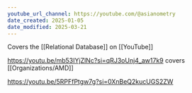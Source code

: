 ```yaml
---
youtube_url_channel: https://youtube.com/@asianometry
date_created: 2025-01-05
date_modified: 2025-03-21
---
```

Covers the [[Relational Database]] on [[YouTube]]

https://youtu.be/mb53IYjZlNc?si=qRJ3oUnj4_aw17k9 covers [[Organizations/AMD]]


https://youtu.be/5RPFfPtgw7g?si=0XnBeQ2kucUGS2ZW


